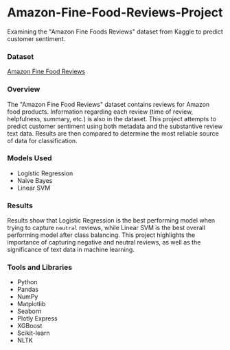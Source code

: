 # Amazon-Fine-Food-Reviews-Project
Examining the "Amazon Fine Foods Reviews" dataset from Kaggle to predict customer sentiment.

### Dataset
[Amazon Fine Food Reviews](https://www.kaggle.com/datasets/snap/amazon-fine-food-reviews)

### Overview
The "Amazon Fine Food Reviews" dataset contains reviews for Amazon food products. Information regarding each review (time of review, helpfulness, summary, etc.) is also in the dataset. This project attempts to predict customer sentiment using both metadata and the substantive review text data. Results are then compared to determine the most reliable source of data for classification.

### Models Used
- Logistic Regression
- Naive Bayes
- Linear SVM

### Results
Results show that Logistic Regression is the best performing model when trying to capture `neutral` reviews, while Linear SVM is the best overall performing model after class balancing. This project highlights the importance of capturing negative and neutral reviews, as well as the significance of text data in machine learning.

### Tools and Libraries
- Python
- Pandas
- NumPy
- Matplotlib
- Seaborn
- Plotly Express
- XGBoost
- Scikit-learn
- NLTK

